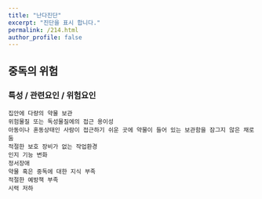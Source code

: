 ```yaml
---
title: "난다진단"
excerpt: "진단을 표시 합니다."
permalink: /214.html
author_profile: false
---
```

## 중독의 위험



### 특성 / 관련요인 / 위험요인

>   

    집안에 다량의 약물 보관
    위험물질 또는 독성물질에의 접근 용이성
    아동이나 혼동상태인 사람이 접근하기 쉬운 곳에 약물이 들어 있는 보관함을 잠그지 않은 채로 둠
    적절한 보호 장비가 없는 작업환경
    인지 기능 변화
    정서장애
    약물 혹은 중독에 대한 지식 부족
    적절한 예방책 부족
    시력 저하
